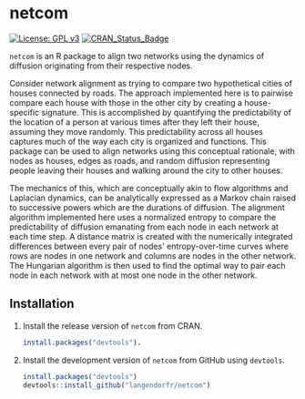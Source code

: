 # netcom
[![License: GPL v3](https://img.shields.io/badge/License-GPL%20v3-blue.svg)](http://www.gnu.org/licenses/gpl-3.0)
[![CRAN\_Status\_Badge](http://www.r-pkg.org/badges/version/netcom)](http://cran.r-project.org/package=netcom)

`netcom` is an R package to align two networks using the dynamics of diffusion originating from their respective nodes.

Consider network alignment as trying to compare two hypothetical cities of houses connected by roads. The approach implemented here is to pairwise compare each house with those in the other city by creating a house-specific signature. This is accomplished by quantifying the predictability of the location of a person at various times after they left their house, assuming they move randomly. This predictability across all houses captures much of the way each city is organized and functions. This package can be used to align networks using this conceptual rationale, with nodes as houses, edges as roads, and random diffusion representing people leaving their houses and walking around the city to other houses. 

The mechanics of this, which are conceptually akin to flow algorithms and Laplacian dynamics, can be analytically expressed as a Markov chain raised to successive powers which are the durations of diffusion. The alignment algorithm implemented here uses a normalized entropy to compare the predictability of diffusion emanating from each node in each network at each time step. A distance matrix is created with the numerically integrated differences between every pair of nodes' entropy-over-time curves where rows are nodes in one network and columns are nodes in the other network. The Hungarian algorithm is then used to find the optimal way to pair each node in each network with at most one node in the other network. 


## Installation
1. Install the release version of `netcom` from CRAN. 
	```R
	install.packages("devtools").
	```

2. Install the development version of `netcom` from GitHub using `devtools`.
	```R
	install.packages("devtools")
	devtools::install_github("langendorfr/netcom")
	```
